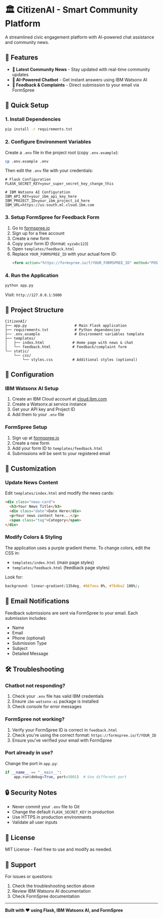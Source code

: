 # 🏛️ CitizenAI - Smart Community Platform

A streamlined civic engagement platform with AI-powered chat assistance and community news.

## 🎯 Features

- **📰 Latest Community News** - Stay updated with real-time community updates
- **💬 AI-Powered Chatbot** - Get instant answers using IBM Watsonx AI
- **📝 Feedback & Complaints** - Direct submission to your email via FormSpree

## 🚀 Quick Setup

### 1. Install Dependencies

```bash
pip install -r requirements.txt
```

### 2. Configure Environment Variables

Create a `.env` file in the project root (copy `.env.example`):

```bash
cp .env.example .env
```

Then edit the `.env` file with your credentials:

```env
# Flask Configuration
FLASK_SECRET_KEY=your_super_secret_key_change_this

# IBM Watsonx AI Configuration
IBM_API_KEY=your_ibm_api_key_here
IBM_PROJECT_ID=your_ibm_project_id_here
IBM_URL=https://us-south.ml.cloud.ibm.com
```

### 3. Setup FormSpree for Feedback Form

1. Go to [formspree.io](https://formspree.io)
2. Sign up for a free account
3. Create a new form
4. Copy your form ID (format: `xyzabc123`)
5. Open `templates/feedback.html`
6. Replace `YOUR_FORMSPREE_ID` with your actual form ID:
   ```html
   <form action="https://formspree.io/f/YOUR_FORMSPREE_ID" method="POST">
   ```

### 4. Run the Application

```bash
python app.py
```

Visit: `http://127.0.0.1:5000`

## 📁 Project Structure

```
CitizenAI/
├── app.py                      # Main Flask application
├── requirements.txt            # Python dependencies
├── .env.example                # Environment variables template
├── templates/
│   ├── index.html             # Home page with news & chat
│   └── feedback.html          # Feedback/complaint form
└── static/
    └── css/
        └── styles.css         # Additional styles (optional)
```

## 🔧 Configuration

### IBM Watsonx AI Setup

1. Create an IBM Cloud account at [cloud.ibm.com](https://cloud.ibm.com)
2. Create a Watsonx.ai service instance
3. Get your API key and Project ID
4. Add them to your `.env` file

### FormSpree Setup

1. Sign up at [formspree.io](https://formspree.io)
2. Create a new form
3. Add your form ID to `templates/feedback.html`
4. Submissions will be sent to your registered email

## 🎨 Customization

### Update News Content

Edit `templates/index.html` and modify the news cards:

```html
<div class="news-card">
  <h3>Your News Title</h3>
  <div class="date">Date Here</div>
  <p>Your news content here...</p>
  <span class="tag">Category</span>
</div>
```

### Modify Colors & Styling

The application uses a purple gradient theme. To change colors, edit the CSS in:
- `templates/index.html` (main page styles)
- `templates/feedback.html` (feedback page styles)

Look for:
```css
background: linear-gradient(135deg, #667eea 0%, #764ba2 100%);
```

## 📧 Email Notifications

Feedback submissions are sent via FormSpree to your email. Each submission includes:
- Name
- Email
- Phone (optional)
- Submission Type
- Subject
- Detailed Message

## 🛠️ Troubleshooting

### Chatbot not responding?

1. Check your `.env` file has valid IBM credentials
2. Ensure `ibm-watsonx-ai` package is installed
3. Check console for error messages

### FormSpree not working?

1. Verify your FormSpree ID is correct in `feedback.html`
2. Check you're using the correct format: `https://formspree.io/f/YOUR_ID`
3. Ensure you've verified your email with FormSpree

### Port already in use?

Change the port in `app.py`:
```python
if __name__ == "__main__":
    app.run(debug=True, port=5001)  # Use different port
```

## 🔒 Security Notes

- Never commit your `.env` file to Git
- Change the default `FLASK_SECRET_KEY` in production
- Use HTTPS in production environments
- Validate all user inputs

## 📝 License

MIT License - Feel free to use and modify as needed.

## 🤝 Support

For issues or questions:
1. Check the troubleshooting section above
2. Review IBM Watsonx AI documentation
3. Check FormSpree documentation

---

**Built with ❤️ using Flask, IBM Watsonx AI, and FormSpree**